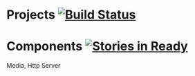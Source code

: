 # Projects [![Build Status](https://travis-ci.org/drazenzadravec/projects.svg?branch=master)](https://travis-ci.org/drazenzadravec/projects)

# Components [![Stories in Ready](https://badge.waffle.io/drazenzadravec/projects.png?label=waffle%3Ain%20progress&title=In%20Progress)](http://waffle.io/drazenzadravec/projects)

Media, Http Server
